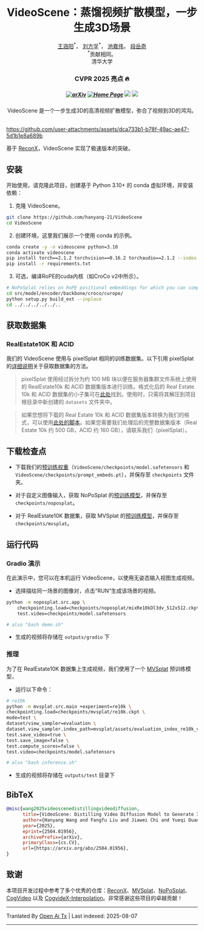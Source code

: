 <p align="center">
  <h1 align="center">VideoScene：蒸馏视频扩散模型，一步生成3D场景</h1>
  <p align="center">
    <a href="https://hanyang-21.github.io/">王涵阳</a><sup>*</sup>，
    <a href="https://liuff19.github.io/">刘方孚</a><sup>*</sup>，
    <a href="https://github.com/hanyang-21/VideoScene">池嘉伟</a>，
    <a href="https://duanyueqi.github.io/">段岳奇</a>
    <br>
    <sup>*</sup>贡献相同。
    <br>
    清华大学
  </p>
  <h3 align="center">CVPR 2025 亮点 🔥</h3>
  <h5 align="center">

[![arXiv](https://img.shields.io/badge/Arxiv-2403.20309-b31b1b.svg?logo=arXiv)](https://arxiv.org/abs/2504.01956) 
[![Home Page](https://img.shields.io/badge/Project-Website-green.svg)](https://hanyang-21.github.io/VideoScene)
<a><img src='https://img.shields.io/badge/License-MIT-blue'></a>
<a href='https://mp.weixin.qq.com/s/u6OUo5mHKPG6I3yYJPMC8Q'><img src='https://img.shields.io/badge/%E5%BE%AE%E4%BF%A1-%E4%B8%AD%E6%96%87%E4%BB%8B%E7%BB%8D-green'></a>

</h5>
  <!-- <h3 align="center"><a href="https://arxiv.org/abs/">Paper</a> | <a href="">Project Page</a> | <a href="">Pretrained Models</a> </h3> -->
<!--   <div align="center">
    <a href="https://news.ycombinator.com/item?id=41222655">
      <img
        alt="Featured on Hacker News"
        src="https://hackerbadge.vercel.app/api?id=41222655&type=dark"
      />
    </a>
  </div> -->

</p>

<div align="center">
VideoScene 是一个一步生成3D的高清视频扩散模型，弥合了视频到3D的鸿沟。
</div>
</br>


https://github.com/user-attachments/assets/dca733b1-b78f-49ac-ae47-5d1b1e8a689b

基于 [ReconX](https://github.com/liuff19/ReconX)，VideoScene 实现了极速版本的突破。



## 安装

开始使用，请克隆此项目，创建基于 Python 3.10+ 的 conda 虚拟环境，并安装依赖：

1. 克隆 VideoScene。
```bash
git clone https://github.com/hanyang-21/VideoScene
cd VideoScene
```
2. 创建环境，这里我们展示一个使用 conda 的示例。

```bash
conda create -y -n videoscene python=3.10
conda activate videoscene
pip install torch==2.1.2 torchvision==0.16.2 torchaudio==2.1.2 --index-url https://download.pytorch.org/whl/cu118
pip install -r requirements.txt
```

3. 可选，编译RoPE的cuda内核（如CroCo v2中所示）。
```bash
# NoPoSplat relies on RoPE positional embeddings for which you can compile some cuda kernels for faster runtime.
cd src/model/encoder/backbone/croco/curope/
python setup.py build_ext --inplace
cd ../../../../../..
```

## 获取数据集

### RealEstate10K 和 ACID

我们的 VideoScene 使用与 pixelSplat 相同的训练数据集。以下引用 pixelSplat 的[详细说明](https://github.com/dcharatan/pixelsplat?tab=readme-ov-file#acquiring-datasets)关于获取数据集的方法。

> pixelSplat 使用经过拆分为约 100 MB 块以便在服务器集群文件系统上使用的 RealEstate10k 和 ACID 数据集版本进行训练。格式化后的 Real Estate 10k 和 ACID 数据集的小子集可在[此处](https://drive.google.com/drive/folders/1joiezNCyQK2BvWMnfwHJpm2V77c7iYGe?usp=sharing)找到。使用时，只需将其解压到项目根目录中新创建的 `datasets` 文件夹中。

> 如果您想将下载的 Real Estate 10k 和 ACID 数据集版本转换为我们的格式，可以使用[此处的脚本](https://github.com/dcharatan/real_estate_10k_tools)。如果您需要我们处理后的完整数据集版本（Real Estate 10k 约 500 GB，ACID 约 160 GB），请联系我们（pixelSplat）。

## 下载检查点

* 下载我们的[预训练权重](https://wisemodel.cn/models/hanyang/VideoScene/file)（`VideoScene/checkpoints/model.safetensors` 和 `VideoScene/checkpoints/prompt_embeds.pt`），并保存至 `checkpoints` 文件夹。

* 对于自定义图像输入，获取 NoPoSplat 的[预训练模型](https://huggingface.co/botaoye/NoPoSplat/resolve/main/mixRe10kDl3dv_512x512.ckpt)，并保存至 `checkpoints/noposplat`。

* 对于 RealEstate10K 数据集，获取 MVSplat 的[预训练模型](https://drive.google.com/drive/folders/14_E_5R6ojOWnLSrSVLVEMHnTiKsfddjU)，并保存至 `checkpoints/mvsplat`。

## 运行代码

### Gradio 演示
在此演示中，您可以在本机运行 VideoScene，以使用无姿态输入视图生成视频。

* 选择描绘同一场景的图像对，点击“RUN”生成该场景的视频。


```bash
python -m noposplat.src.app \
    checkpointing.load=checkpoints/noposplat/mixRe10kDl3dv_512x512.ckpt \
    test.video=checkpoints/model.safetensors

# also "bash demo.sh"
```
* 生成的视频将存储在 `outputs/gradio` 下

### 推理

为了在 RealEstate10K 数据集上生成视频，我们使用了一个 [MVSplat](https://github.com/donydchen/mvsplat) 预训练模型，

* 运行以下命令：

```bash
# re10k
python -m mvsplat.src.main +experiment=re10k \
checkpointing.load=checkpoints/mvsplat/re10k.ckpt \
mode=test \
dataset/view_sampler=evaluation \
dataset.view_sampler.index_path=mvsplat/assets/evaluation_index_re10k_video.json \
test.save_video=true \
test.save_image=false \
test.compute_scores=false \
test.video=checkpoints/model.safetensors

# also "bash inference.sh"
```

* 生成的视频将存储在 `outputs/test` 目录下


## BibTeX

```bibtex
@misc{wang2025videoscenedistillingvideodiffusion,
      title={VideoScene: Distilling Video Diffusion Model to Generate 3D Scenes in One Step}, 
      author={Hanyang Wang and Fangfu Liu and Jiawei Chi and Yueqi Duan},
      year={2025},
      eprint={2504.01956},
      archivePrefix={arXiv},
      primaryClass={cs.CV},
      url={https://arxiv.org/abs/2504.01956}, 
}
```

## 致谢

本项目开发过程中参考了多个优秀的仓库：[ReconX](https://github.com/liuff19/ReconX)、[MVSplat](https://github.com/donydchen/mvsplat)、[NoPoSplat](https://github.com/cvg/NoPoSplat)、[CogVideo](https://github.com/THUDM/CogVideo) 以及 [CogvideX-Interpolation](https://github.com/feizc/CogvideX-Interpolation)。非常感谢这些项目的卓越贡献！


---

Tranlated By [Open Ai Tx](https://github.com/OpenAiTx/OpenAiTx) | Last indexed: 2025-08-07

---